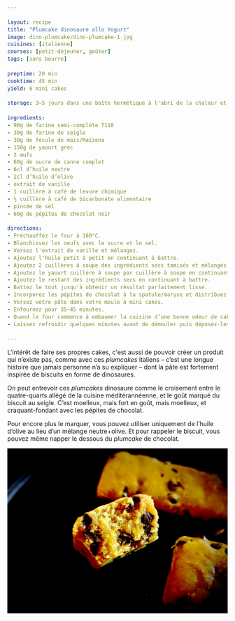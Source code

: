 ```yaml
---

layout: recipe
title: "Plumcake dinosaure allo Yogurt"
image: dino-plumcake/dino-plumcake-1.jpg
cuisines: [italienne]
courses: [petit-déjeuner, goûter]
tags: [sans beurre]

preptime: 20 min
cooktime: 45 min
yield: 6 mini cakes

storage: 3–5 jours dans une boîte hermétique à l'abri de la chaleur et de la lumière, 2–3 mois au congélateur.

ingredients:
- 90g de farine semi-complète T110
- 30g de farine de seigle
- 30g de fécule de maïs/Maïzena
- 150g de yaourt grec
- 2 œufs
- 60g de sucre de canne complet
- 6cl d’huile neutre
- 2cl d’huile d’olive
- extrait de vanille
- 1 cuillère à café de levure chimique
- ½ cuillère à café de bicarbonate alimentaire
- pincée de sel 
- 60g de pépites de chocolat noir

directions:
- Préchauffez le four à 160°C.
- Blanchissez les oeufs avec le sucre et le sel. 
- Versez l'extrait de vanille et mélangez.
- Ajoutez l'huile petit à petit en continuant à battre. 
- Ajoutez 2 cuillères à soupe des ingrédients secs tamisés et mélangés (farines, levure, bicarbonate, sel) en continuant à battre. 
- Ajoutez le yaourt cuillère à soupe par cuillère à soupe en continuant à battre. 
- Ajoutez le restant des ingrédients secs en continuant à battre. 
- Battez le tout jusqu'à obtenir un résultat parfaitement lisse.
- Incorporez les pépites de chocolat à la spatule/maryse et distribuez-les bien.
- Versez votre pâte dans votre moule à mini cakes.
- Enfournez pour 35–45 minutes. 
- Quand le four commence à embaumer la cuisine d’une bonne odeur de cake et que les plumcakes ont bien gonflé, tenez-vous prêt à tester la cuisson avec un cure-dent/pointe d’un couteau dans les 5 minutes qui suivent. Le bout doit en ressortir propre.
- Laissez refroidir quelques minutes avant de démouler puis déposez-les sur une grille. Ils devraient dégonfler un peu une fois sortis du four.

---
```


L’intérêt de faire ses propres cakes, c'est aussi de pouvoir créer un produit qui n’existe pas, comme avec ces <i lang="en">plumcakes</i> italiens – c’est une longue histoire que jamais personne n’a su expliquer – dont la pâte est fortement inspirée de biscuits en forme de dinosaures.

On peut entrevoir ces <i lang="en">plumcakes</i> dinosaure comme le croisement entre le quatre-quarts allégé de la cuisine méditérannéenne, et le goût marqué du biscuit au seigle. C’est moelleux, mais fort en goût, mais moelleux, et craquant-fondant avec les pépites de chocolat.

Pour encore plus le marquer, vous pouvez utiliser uniquement de l’huile d’olive au lieu d’un mélange neutre+olive. Et pour rappeler le biscuit, vous pouvez même napper le dessous du <i lang="en">plumcake</i> de chocolat.

![La mie est un peu plus costaud que celle du plumcake classique. C‘est dû à la farine de seigle.](../images/dino-plumcake/dino-plumcake-2.jpg)